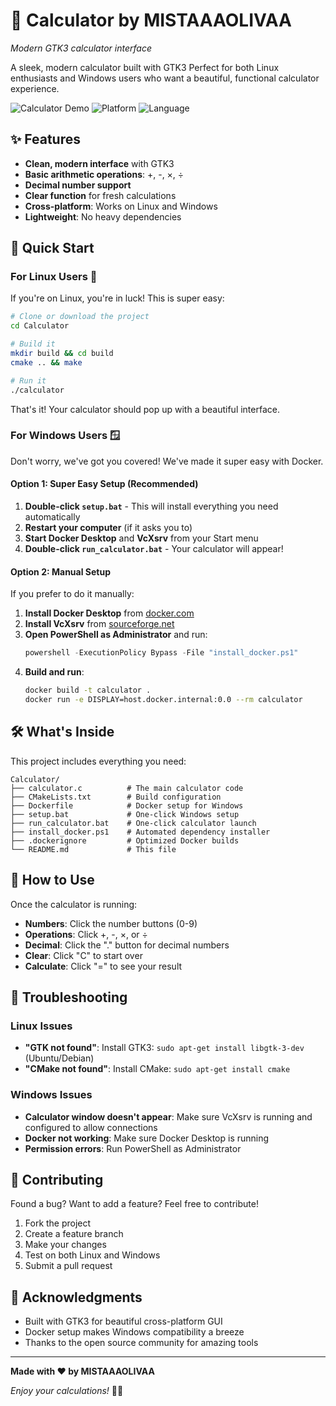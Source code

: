 # 🧮 Calculator by MISTAAAOLIVAA




*Modern GTK3 calculator interface*

A sleek, modern calculator built with GTK3 Perfect for both Linux enthusiasts and Windows users who want a beautiful, functional calculator experience.

![Calculator Demo](https://img.shields.io/badge/Status-Ready%20to%20Use-brightgreen)
![Platform](https://img.shields.io/badge/Platform-Linux%20%7C%20Windows-blue)
![Language](https://img.shields.io/badge/Language-C-orange)

## ✨ Features

- **Clean, modern interface** with GTK3
- **Basic arithmetic operations**: +, -, ×, ÷
- **Decimal number support**
- **Clear function** for fresh calculations
- **Cross-platform**: Works on Linux and Windows
- **Lightweight**: No heavy dependencies

## 🚀 Quick Start

### For Linux Users 🐧

If you're on Linux, you're in luck! This is super easy:

```bash
# Clone or download the project
cd Calculator

# Build it
mkdir build && cd build
cmake .. && make

# Run it
./calculator
```

That's it! Your calculator should pop up with a beautiful interface.

### For Windows Users 🪟

Don't worry, we've got you covered! We've made it super easy with Docker.

#### Option 1: Super Easy Setup (Recommended)

1. **Double-click `setup.bat`** - This will install everything you need automatically
2. **Restart your computer** (if it asks you to)
3. **Start Docker Desktop** and **VcXsrv** from your Start menu
4. **Double-click `run_calculator.bat`** - Your calculator will appear!

#### Option 2: Manual Setup

If you prefer to do it manually:

1. **Install Docker Desktop** from [docker.com](https://www.docker.com/products/docker-desktop/)
2. **Install VcXsrv** from [sourceforge.net](https://sourceforge.net/projects/vcxsrv/)
3. **Open PowerShell as Administrator** and run:
   ```powershell
   powershell -ExecutionPolicy Bypass -File "install_docker.ps1"
   ```
4. **Build and run**:
   ```bash
   docker build -t calculator .
   docker run -e DISPLAY=host.docker.internal:0.0 --rm calculator
   ```

## 🛠️ What's Inside

This project includes everything you need:

```
Calculator/
├── calculator.c          # The main calculator code
├── CMakeLists.txt        # Build configuration
├── Dockerfile            # Docker setup for Windows
├── setup.bat             # One-click Windows setup
├── run_calculator.bat    # One-click calculator launch
├── install_docker.ps1    # Automated dependency installer
├── .dockerignore         # Optimized Docker builds
└── README.md             # This file
```

## 🎯 How to Use

Once the calculator is running:

- **Numbers**: Click the number buttons (0-9)
- **Operations**: Click +, -, ×, or ÷
- **Decimal**: Click the "." button for decimal numbers
- **Clear**: Click "C" to start over
- **Calculate**: Click "=" to see your result

## 🔧 Troubleshooting

### Linux Issues
- **"GTK not found"**: Install GTK3: `sudo apt-get install libgtk-3-dev` (Ubuntu/Debian)
- **"CMake not found"**: Install CMake: `sudo apt-get install cmake`

### Windows Issues
- **Calculator window doesn't appear**: Make sure VcXsrv is running and configured to allow connections
- **Docker not working**: Make sure Docker Desktop is running
- **Permission errors**: Run PowerShell as Administrator

## 🤝 Contributing

Found a bug? Want to add a feature? Feel free to contribute!

1. Fork the project
2. Create a feature branch
3. Make your changes
4. Test on both Linux and Windows
5. Submit a pull request


## 🙏 Acknowledgments

- Built with GTK3 for beautiful cross-platform GUI
- Docker setup makes Windows compatibility a breeze
- Thanks to the open source community for amazing tools

---

**Made with ❤️ by MISTAAAOLIVAA**

*Enjoy your calculations!* 🧮✨ 
